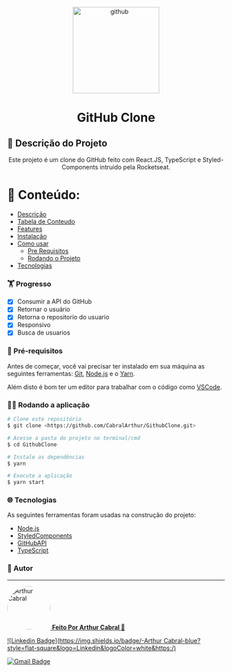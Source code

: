 <p align="center">
  <a href="#">
    <img src="https://github.githubassets.com/images/modules/logos_page/Octocat.png" height="200" alt="github" />
  </a>
</p>

<h1 align="center">GitHub Clone</h1>

## 📘 Descrição do Projeto
<p align="center" id="Descricao">Este projeto é um clone do GitHub feito com React.JS, TypeScript e Styled-Components intruido pela Rocketseat.</p>

📰 Conteúdo:
=================
<!--ts-->
   * [Descrição](#Descricao)
   * [Tabela de Conteudo](#tabela-de-conteudo)
   * [Features](#Features)
   * [Instalação](#instalacao)
   * [Como usar](#como-usar)
      * [Pre Requisitos](#pre-requisitos)
      * [Rodando o Projeto](#rodando)
   * [Tecnologias](#tecnologias)
<!--te-->

### 🏋️ Progresso

- [x] Consumir a API do GitHub
- [x] Retornar o usuário
- [x] Retorna o repositorio do usuario
- [x] Responsivo
- [x] Busca de usuarios

### 🎌 Pré-requisitos

Antes de começar, você vai precisar ter instalado em sua máquina as seguintes ferramentas:
[Git](https://git-scm.com), [Node.js](https://nodejs.org/en/) e o [Yarn](https://yarnpkg.com/).

Além disto é bom ter um editor para trabalhar com o código como [VSCode](https://code.visualstudio.com/).

### 🏃‍♂️ Rodando a aplicação

```bash
# Clone este repositório
$ git clone <https://github.com/CabralArthur/GithubClone.git>

# Acesse a pasta do projeto no terminal/cmd
$ cd GithubClone

# Instale as dependências
$ yarn

# Execute a aplicação
$ yarn start
```
### 🌐 Tecnologias

As seguintes ferramentas foram usadas na construção do projeto:

- [Node.js](https://nodejs.org/en/)
- [StyledComponents](https://styled-components.com/)
- [GitHubAPI](https://docs.github.com/en/rest)
- [TypeScript](https://www.typescriptlang.org/)

### 🎨 Autor
---
<div style="display: flex">
  <a href="https://github.com/CabralArthur">
    <img style="border-radius: 50%; width: 100px; height: 100px;" src="https://avatars.githubusercontent.com/u/63428806?v=4" width="100px;" alt="Arthur Cabral"/>
    <b> Feito Por Arthur Cabral 🚀</b>
  </a>
</div>



[![Linkedin Badge](https://img.shields.io/badge/-Arthur Cabral-blue?style=flat-square&logo=Linkedin&logoColor=white&https:/)](https://www.linkedin.com/in/cabralarthur/)

[![Gmail Badge](https://img.shields.io/badge/-arthurcabral.dev@gmail.com-c14438?style=flat-square&logo=Gmail&logoColor=white&link=mailto:arthurcabral.dev@gmail.com)](mailto:arthurcabral.dev@gmail.com)

